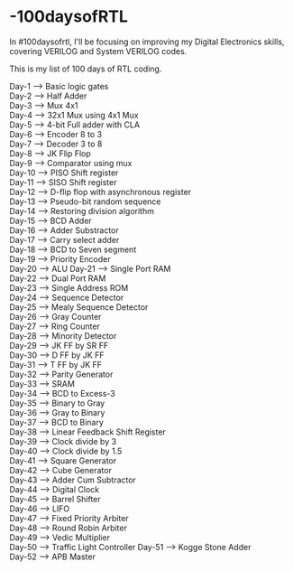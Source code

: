 # -100daysofRTL
In #100daysofrtl, I'll be focusing on improving my Digital Electronics skills, covering VERILOG and System VERILOG codes.

This is my list of 100 days of RTL coding.

Day-1 --> Basic logic gates  
Day-2 --> Half Adder  
Day-3 --> Mux 4x1  
Day-4 --> 32x1 Mux using 4x1 Mux  
Day-5 --> 4-bit Full adder with CLA  
Day-6 --> Encoder 8 to 3  
Day-7 --> Decoder 3 to 8  
Day-8 --> JK Flip Flop  
Day-9 --> Comparator using mux  
Day-10 --> PISO Shift register  
Day-11 --> SISO Shift register  
Day-12 --> D-flip flop with asynchronous register  
Day-13 --> Pseudo-bit random sequence  
Day-14 --> Restoring division algorithm  
Day-15 --> BCD Adder  
Day-16 --> Adder Substractor  
Day-17 --> Carry select adder  
Day-18 --> BCD to Seven segment  
Day-19 --> Priority Encoder  
Day-20 --> ALU 
Day-21 --> Single Port RAM  
Day-22 --> Dual Port RAM  
Day-23 --> Single Address ROM  
Day-24 --> Sequence Detector  
Day-25 --> Mealy Sequence Detector  
Day-26 --> Gray Counter  
Day-27 --> Ring Counter  
Day-28 --> Minority Detector  
Day-29 --> JK FF by SR FF  
Day-30 --> D FF by JK FF  
Day-31 --> T FF by JK FF  
Day-32 --> Parity Generator  
Day-33 --> SRAM  
Day-34 --> BCD to Excess-3  
Day-35 --> Binary to Gray  
Day-36 --> Gray to Binary  
Day-37 --> BCD to Binary  
Day-38 --> Linear Feedback Shift Register  
Day-39 --> Clock divide by 3  
Day-40 --> Clock divide by 1.5  
Day-41 --> Square Generator  
Day-42 --> Cube Generator  
Day-43 --> Adder Cum Subtractor  
Day-44 --> Digital Clock   
Day-45 --> Barrel Shifter   
Day-46 --> LIFO  
Day-47 --> Fixed Priority Arbiter  
Day-48 --> Round Robin Arbiter  
Day-49 --> Vedic Multiplier   
Day-50 --> Traffic Light Controller 
Day-51 --> Kogge Stone Adder  
Day-52 --> APB Master
